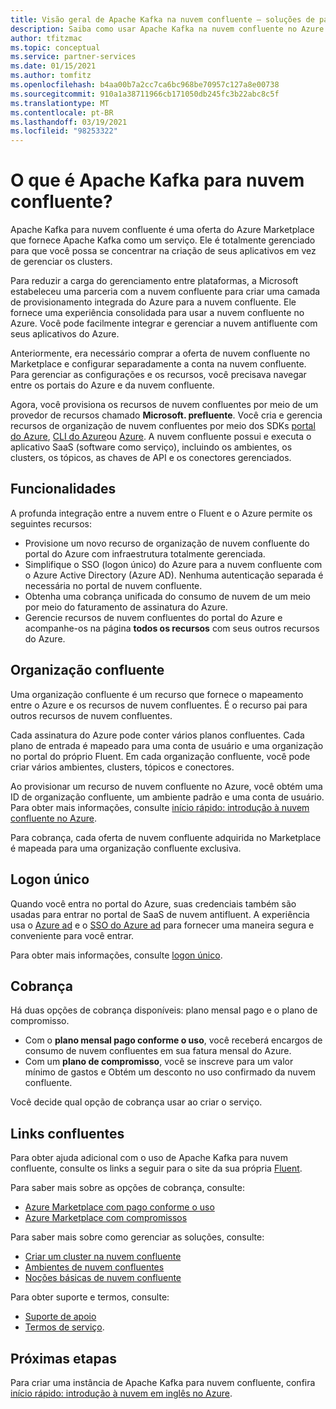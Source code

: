 ```yaml
---
title: Visão geral de Apache Kafka na nuvem confluente – soluções de parceiros do Azure
description: Saiba como usar Apache Kafka na nuvem confluente no Azure Marketplace.
author: tfitzmac
ms.topic: conceptual
ms.service: partner-services
ms.date: 01/15/2021
ms.author: tomfitz
ms.openlocfilehash: b4aa00b7a2cc7ca6bc968be70957c127a8e00738
ms.sourcegitcommit: 910a1a38711966cb171050db245fc3b22abc8c5f
ms.translationtype: MT
ms.contentlocale: pt-BR
ms.lasthandoff: 03/19/2021
ms.locfileid: "98253322"
---
```

# <a name="what-is-apache-kafka-for-confluent-cloud"></a>O que é Apache Kafka para nuvem confluente?

Apache Kafka para nuvem confluente é uma oferta do Azure Marketplace que fornece Apache Kafka como um serviço. Ele é totalmente gerenciado para que você possa se concentrar na criação de seus aplicativos em vez de gerenciar os clusters.

Para reduzir a carga do gerenciamento entre plataformas, a Microsoft estabeleceu uma parceria com a nuvem confluente para criar uma camada de provisionamento integrada do Azure para a nuvem confluente. Ele fornece uma experiência consolidada para usar a nuvem confluente no Azure. Você pode facilmente integrar e gerenciar a nuvem antifluente com seus aplicativos do Azure.

Anteriormente, era necessário comprar a oferta de nuvem confluente no Marketplace e configurar separadamente a conta na nuvem confluente. Para gerenciar as configurações e os recursos, você precisava navegar entre os portais do Azure e da nuvem confluente.

Agora, você provisiona os recursos de nuvem confluentes por meio de um provedor de recursos chamado **Microsoft. prefluente**. Você cria e gerencia recursos de organização de nuvem confluentes por meio dos SDKs [portal do Azure](https://portal.azure.com/), [CLI do Azure](/cli/azure/)ou [Azure](/azure/#languages-and-tools). A nuvem confluente possui e executa o aplicativo SaaS (software como serviço), incluindo os ambientes, os clusters, os tópicos, as chaves de API e os conectores gerenciados.

## <a name="capabilities"></a>Funcionalidades

A profunda integração entre a nuvem entre o Fluent e o Azure permite os seguintes recursos:

- Provisione um novo recurso de organização de nuvem confluente do portal do Azure com infraestrutura totalmente gerenciada.
- Simplifique o SSO (logon único) do Azure para a nuvem confluente com o Azure Active Directory (Azure AD). Nenhuma autenticação separada é necessária no portal de nuvem confluente.
- Obtenha uma cobrança unificada do consumo de nuvem de um meio por meio do faturamento de assinatura do Azure.
- Gerencie recursos de nuvem confluentes do portal do Azure e acompanhe-os na página **todos os recursos** com seus outros recursos do Azure.

## <a name="confluent-organization"></a>Organização confluente

Uma organização confluente é um recurso que fornece o mapeamento entre o Azure e os recursos de nuvem confluentes. É o recurso pai para outros recursos de nuvem confluentes.

Cada assinatura do Azure pode conter vários planos confluentes. Cada plano de entrada é mapeado para uma conta de usuário e uma organização no portal do próprio Fluent. Em cada organização confluente, você pode criar vários ambientes, clusters, tópicos e conectores.

Ao provisionar um recurso de nuvem confluente no Azure, você obtém uma ID de organização confluente, um ambiente padrão e uma conta de usuário. Para obter mais informações, consulte [início rápido: introdução à nuvem confluente no Azure](create.md).

Para cobrança, cada oferta de nuvem confluente adquirida no Marketplace é mapeada para uma organização confluente exclusiva.

## <a name="single-sign-on"></a>Logon único

Quando você entra no portal do Azure, suas credenciais também são usadas para entrar no portal de SaaS de nuvem antifluent. A experiência usa o [Azure ad](../../active-directory/fundamentals/active-directory-whatis.md) e o [SSO do Azure ad](../../active-directory/manage-apps/what-is-single-sign-on.md) para fornecer uma maneira segura e conveniente para você entrar.

Para obter mais informações, consulte [logon único](manage.md#single-sign-on).

## <a name="billing"></a>Cobrança

Há duas opções de cobrança disponíveis: plano mensal pago e o plano de compromisso.

- Com o **plano mensal pago conforme o uso**, você receberá encargos de consumo de nuvem confluentes em sua fatura mensal do Azure.
- Com um **plano de compromisso**, você se inscreve para um valor mínimo de gastos e Obtém um desconto no uso confirmado da nuvem confluente.

Você decide qual opção de cobrança usar ao criar o serviço.

## <a name="confluent-links"></a>Links confluentes

Para obter ajuda adicional com o uso de Apache Kafka para nuvem confluente, consulte os links a seguir para o site da sua própria [Fluent](https://docs.confluent.io/home/overview.html).

Para saber mais sobre as opções de cobrança, consulte:

* [Azure Marketplace com pago conforme o uso](https://docs.confluent.io/cloud/current/billing/ccloud-azure-payg.html)
* [Azure Marketplace com compromissos](https://docs.confluent.io/cloud/current/billing/ccloud-azure-ubb.html)

Para saber mais sobre como gerenciar as soluções, consulte:

* [Criar um cluster na nuvem confluente](https://docs.confluent.io/cloud/current/clusters/create-cluster.html)
* [Ambientes de nuvem confluentes](https://docs.confluent.io/current/cloud/using/environments.html)
* [Noções básicas de nuvem confluente](https://docs.confluent.io/current/cloud/using/cloud-basics.html)

Para obter suporte e termos, consulte:

* [Suporte de apoio](https://support.confluent.io)
* [Termos de serviço](https://www.confluent.io/confluent-cloud-tos).

## <a name="next-steps"></a>Próximas etapas

Para criar uma instância de Apache Kafka para nuvem confluente, confira [início rápido: introdução à nuvem em inglês no Azure](create.md).

